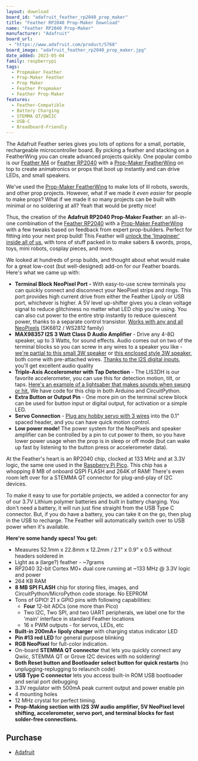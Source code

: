 ```yaml
---
layout: download
board_id: "adafruit_feather_rp2040_prop_maker"
title: "Feather RP2040 Prop-Maker Download"
name: "Feather RP2040 Prop-Maker"
manufacturer: "Adafruit"
board_url:
 - "https://www.adafruit.com/product/5768"
board_image: "adafruit_feather_rp2040_prop_maker.jpg"
date_added: 2023-05-04
family: raspberrypi
tags:
  - Propmaker Feather
  - Prop-Maker Feather
  - Prop Maker
  - Feather Propmaker
  - Feather Prop-Maker
features:
  - Feather-Compatible
  - Battery Charging
  - STEMMA QT/QWIIC
  - USB-C
  - Breadboard-Friendly
---
```


The Adafruit Feather series gives you lots of options for a small, portable, rechargeable microcontroller board. By picking a feather and stacking on a FeatherWing you can create advanced projects quickly. One popular combo is our [Feather M4](https://www.adafruit.com/product/3857) or [Feather RP2040](https://www.adafruit.com/product/4884) with a [Prop-Maker FeatherWing](https://www.adafruit.com/product/3988) on top to create animatronics or props that boot up instantly and can drive LEDs, and small speakers.

We've used the [Prop-Maker FeatherWing](https://www.adafruit.com/product/3988) to make lots of lil robots, swords, and other prop projects. However, what if we made it *even easier* for people to make props? What if we made it so many projects can be built with minimal or no soldering at all? Yeah that would be pretty nice!

Thus, the creation of the **Adafruit RP2040 Prop-Maker Feather**: an all-in-one combination of the [Feather RP2040](https://www.adafruit.com/product/4884) with a [Prop-Maker FeatherWing](https://www.adafruit.com/product/3988) with a few tweaks based on feedback from expert prop-builders. Perfect for fitting into your next prop build! This Feather will [unlock the 'Imagineer' inside all of us](https://en.wikipedia.org/wiki/Imagineering), with tons of stuff packed in to make sabers & swords, props, toys, mini robots, cosplay pieces, and more.

We looked at hundreds of prop builds, and thought about what would make for a great low-cost (but well-designed) add-on for our Feather boards. Here's what we came up with:

- **Terminal Block NeoPixel Port -** With easy-to-use screw terminals you can quickly connect and disconnect your NeoPixel strips and rings. This port provides high current drive from either the Feather Lipoly or USB port, whichever is higher. A 5V level up-shifter gives you a clean voltage signal to reduce glitchiness no matter what LED chip you're using. You can also cut power to the entire strip instantly to reduce quiescent power, thanks to a separate control transistor. [Works with any and all NeoPixels](https://www.adafruit.com/category/168) (SK6812 / WS2812 family)
- **MAX98357 I2S 3 Watt Class D Audio Amplifier** - Drive any 4-8Ω speaker, up to 3 Watts, for sound effects. Audio comes out on two of the terminal blocks so you can screw in any wires to a speaker you like - [we're partial to this small 3W speaker](https://www.adafruit.com/product/3968) or [this enclosed style 3W speaker](https://www.adafruit.com/product/4445), both come with pre-attached wires. [Thanks to the I2S digital inputs](https://www.adafruit.com/product/3006), you'll get excellent audio quality
- **Triple-Axis Accelerometer with Tap Detection** - The LIS3DH is our favorite accelerometer, you can use this for detection motion, tilt, or taps. [Here's an example of a lightsaber that makes sounds when swung or hit.](https://learn.adafruit.com/hallowing-lightsaber) We have code for this chip in both Arduino and CircuitPython.
- **Extra Button or Output Pin** - One more pin on the terminal screw block can be used for button input or digital output, for activation or a simple LED.
- **Servo Connection** - [Plug any hobby servo with 3 wires](https://www.adafruit.com/search?q=servo) into the 0.1" spaced header, and you can have quick motion control.
- **Low power mode!** The power system for the NeoPixels and speaker amplifier can be controlled by a pin to cut power to them, so you have lower power usage when the prop is in sleep or off mode (but can wake up fast by listening to the button press or accelerometer data).

At the Feather's heart is an RP2040 chip, clocked at 133 MHz and at 3.3V logic, the same one used in the [Raspberry Pi Pico](https://www.adafruit.com/product/4864). This chip has a whopping 8 MB of onboard QSPI FLASH and 264K of RAM! There's even room left over for a STEMMA QT connector for plug-and-play of I2C devices.

To make it easy to use for portable projects, we added a connector for any of our 3.7V Lithium polymer batteries and built in battery charging. You don't need a battery, it will run just fine straight from the USB Type C connector. But, if you do have a battery, you can take it on the go, then plug in the USB to recharge. The Feather will automatically switch over to USB power when it's available.

**Here're some handy specs! You get:**

- Measures 52.1mm x 22.8mm x 12.2mm / 2.1" x 0.9" x 0.5 without headers soldered in
- Light as a (large?) feather - ~7grams
- RP2040 32-bit Cortex M0+ dual core running at ~133 MHz @ 3.3V logic and power
- 264 KB RAM
- **8 MB SPI FLASH** chip for storing files, images, and CircuitPython/MicroPython code storage. No EEPROM
- Tons of GPIO! 21 x GPIO pins with following capabilities:
  - **Four** 12-bit ADCs (one more than Pico)
  - Two I2C, Two SPI, and two UART peripherals, we label one for the 'main' interface in standard Feather locations
  - 16 x PWM outputs - for servos, LEDs, etc
- **Built-in 200mA+ lipoly charger** with charging status indicator LED
- **Pin #13 red LED** for general purpose blinking
- **RGB NeoPixel** for full-color indication.
- On-board **STEMMA QT connector** that lets you quickly connect any Qwiic, STEMMA QT or Grove I2C devices with no soldering!
- **Both Reset button and Bootloader select button for quick restarts** (no unplugging-replugging to relaunch code)
- **USB Type C connector** lets you access built-in ROM USB bootloader and serial port debugging
- 3.3V regulator with 500mA peak current output and power enable pin
- 4 mounting holes
- 12 MHz crystal for perfect timing.
- **Prop-Making section with I2S 3W audio amplifier, 5V NeoPixel level shifting, accelerometer, servo port, and terminal blocks for fast solder-free connections.**

## Purchase

* [Adafruit](https://www.adafruit.com/product/5768)